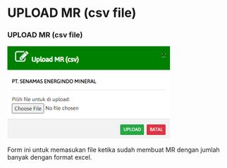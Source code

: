# UPLOAD MR (csv file)

### UPLOAD MR (csv file)

![](<../.gitbook/assets/upload mr.PNG>)

Form ini untuk memasukan file ketika sudah membuat MR dengan jumlah banyak dengan format excel.
